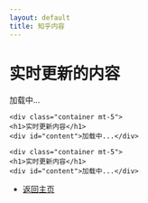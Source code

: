 ```yaml
---
layout: default
title: 知乎内容
---
```



<link href="https://cdn.jsdelivr.net/npm/bootstrap@5.3.0/dist/css/bootstrap.min.css" rel="stylesheet">
  <div class="container mt-5">
    <h1>实时更新的内容</h1>
    <p id="dynamic-content">加载中...</p>
  </div>

  <script>
    async function fetchContent() {
      try {
        const response = await fetch('https://api.example.com/data');
        const data = await response.json();
        document.getElementById('dynamic-content').textContent = data.content;
      } catch (error) {
        console.error('Error fetching content:', error);
        document.getElementById('dynamic-content').textContent = '加载失败';
      }
    }

    // 初次加载时调用
    fetchContent();

    // 设置定时器，每10秒更新一次内容
    setInterval(fetchContent, 10000);
  </script>
  <script src="https://cdn.jsdelivr.net/npm/bootstrap@5.3.0/dist/js/bootstrap.bundle.min.js"></script>

    <div class="container mt-5">
    <h1>实时更新内容</h1>
    <div id="content">加载中...</div>
  </div>

  <script>
    async function fetchContent() {
      try {
        const response = await fetch('http://localhost:3000/fetch-zhihu');
        const data = await response.text();
        const parser = new DOMParser();
        const doc = parser.parseFromString(data, 'text/html');
        const content = doc.querySelector('#root > div > main > div > article > div:nth-child(1) > div > div > div').innerText;
        document.getElementById('content').innerText = content;
      } catch (error) {
        document.getElementById('content').innerText = '无法获取内容';
      }
    }

    fetchContent();
    setInterval(fetchContent, 60000); // 每分钟刷新一次
  </script>

    <div class="container mt-5">
    <h1>实时更新内容</h1>
    <div id="content">加载中...</div>
  </div>

  <script>
    async function fetchRSS() {
      try {
        const response = await fetch('https://zhuanlan.zhihu.com/rss');
        const data = await response.text();
        const parser = new DOMParser();
        const doc = parser.parseFromString(data, 'application/xml');
        const items = doc.querySelectorAll('item');
        let content = '';
        items.forEach(item => {
          const title = item.querySelector('title').textContent;
          const description = item.querySelector('description').textContent;
          content += `<h2>${title}</h2><p>${description}</p>`;
        });
        document.getElementById('content').innerHTML = content;
      } catch (error) {
        document.getElementById('content').innerText = '无法获取内容';
      }
    }

    fetchRSS();
    setInterval(fetchRSS, 60000); // 每分钟刷新一次
  </script>


  


- [返回主页](index.md)
